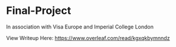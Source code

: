 # Final-Project

In association with Visa Europe and Imperial College London

View Writeup Here: https://www.overleaf.com/read/kgxqkbymnndz


